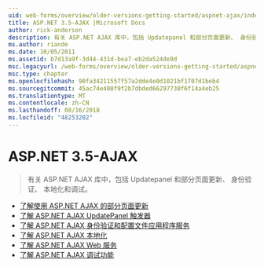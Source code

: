 ```yaml
---
uid: web-forms/overview/older-versions-getting-started/aspnet-ajax/index
title: ASP.NET 3.5-AJAX |Microsoft Docs
author: rick-anderson
description: 有关 ASP.NET AJAX 库中，包括 Updatepanel 和部分页面更新、 身份验证、 本地化和调试。
ms.author: riande
ms.date: 10/05/2011
ms.assetid: b7d13a9f-3d44-431d-bea7-eb2da524de9d
msc.legacyurl: /web-forms/overview/older-versions-getting-started/aspnet-ajax
msc.type: chapter
ms.openlocfilehash: 90fa34211557f57a2dde4e0d1021bf1707d1beb4
ms.sourcegitcommit: 45ac74e400f9f2b7dbded66297730f6f14a4eb25
ms.translationtype: MT
ms.contentlocale: zh-CN
ms.lasthandoff: 08/16/2018
ms.locfileid: "48253202"
---
```

<a name="aspnet-35---ajax"></a>ASP.NET 3.5-AJAX
====================
> 有关 ASP.NET AJAX 库中，包括 Updatepanel 和部分页面更新、 身份验证、 本地化和调试。


- [了解使用 ASP.NET AJAX 的部分页面更新](understanding-partial-page-updates-with-asp-net-ajax.md)
- [了解 ASP.NET AJAX UpdatePanel 触发器](understanding-asp-net-ajax-updatepanel-triggers.md)
- [了解 ASP.NET AJAX 身份验证和配置文件应用程序服务](understanding-asp-net-ajax-authentication-and-profile-application-services.md)
- [了解 ASP.NET AJAX 本地化](understanding-asp-net-ajax-localization.md)
- [了解 ASP.NET AJAX Web 服务](understanding-asp-net-ajax-web-services.md)
- [了解 ASP.NET AJAX 调试功能](understanding-asp-net-ajax-debugging-capabilities.md)
